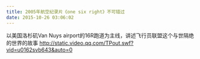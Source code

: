 ```yaml
---
title: 2005年航空纪录片《one six right》不可错过
date: 2015-10-26 03:06:02
---
```





以美国洛杉矶Van Nuys airport的16R跑道为主线，讲述飞行员联盟这个与世隔绝的世界的故事
http://static.video.qq.com/TPout.swf?vid=u0162svb643&auto=0


